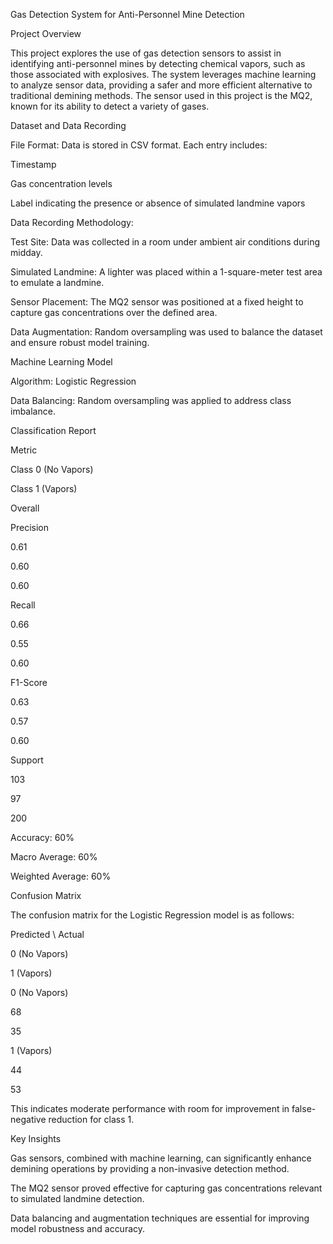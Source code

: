 Gas Detection System for Anti-Personnel Mine Detection

Project Overview

This project explores the use of gas detection sensors to assist in identifying anti-personnel mines by detecting chemical vapors, such as those associated with explosives. The system leverages machine learning to analyze sensor data, providing a safer and more efficient alternative to traditional demining methods. The sensor used in this project is the MQ2, known for its ability to detect a variety of gases.

Dataset and Data Recording

File Format: Data is stored in CSV format. Each entry includes:

Timestamp

Gas concentration levels

Label indicating the presence or absence of simulated landmine vapors

Data Recording Methodology:

Test Site: Data was collected in a room under ambient air conditions during midday.

Simulated Landmine: A lighter was placed within a 1-square-meter test area to emulate a landmine.

Sensor Placement: The MQ2 sensor was positioned at a fixed height to capture gas concentrations over the defined area.

Data Augmentation: Random oversampling was used to balance the dataset and ensure robust model training.

Machine Learning Model

Algorithm: Logistic Regression

Data Balancing: Random oversampling was applied to address class imbalance.

Classification Report

Metric

Class 0 (No Vapors)

Class 1 (Vapors)

Overall

Precision

0.61

0.60

0.60

Recall

0.66

0.55

0.60

F1-Score

0.63

0.57

0.60

Support

103

97

200

Accuracy: 60%

Macro Average: 60%

Weighted Average: 60%

Confusion Matrix

The confusion matrix for the Logistic Regression model is as follows:

Predicted \ Actual

0 (No Vapors)

1 (Vapors)

0 (No Vapors)

68

35

1 (Vapors)

44

53

This indicates moderate performance with room for improvement in false-negative reduction for class 1.

Key Insights

Gas sensors, combined with machine learning, can significantly enhance demining operations by providing a non-invasive detection method.

The MQ2 sensor proved effective for capturing gas concentrations relevant to simulated landmine detection.

Data balancing and augmentation techniques are essential for improving model robustness and accuracy.
